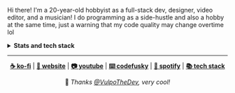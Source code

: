 <!-- Feel free to fork or copy my profile README, I don't mind! -->

Hi there! I'm a 20-year-old hobbyist as a full-stack dev, designer, video editor, and a musician! I do programming as a side-hustle and also a hobby at the same time, just a warning that my code quality may change overtime lol
<details>
<summary>
  <strong>Stats and tech stack</strong>
</summary>

<a href="https://github.com/anuraghazra/github-readme-stats">
<img width="410" src="https://github-readme-stats.vercel.app/api/top-langs/?username=skepfusky&layout=compact&theme=tokyonight&langs_count=10&hide_border=true&include_all_commits=true&card_width=320&hide=jupyter%20notebook,markdown,svg">
  </a>

## ⚒️ Languages and technologies

![](https://skillicons.dev/icons?i=nodejs,js,ts,py,go,lua,tailwind,sass,vue,react,svelte,astro,flask,fastapi,graphql,docker,figma,ps,pr,ae&perline=8)

### 🧠 Currently learning/Wanting to learn

![](https://skillicons.dev/icons?i=supabase,rust,redis,postgres,cassandra,processing)

### ⌨️ Code editors

![](https://skillicons.dev/icons?i=vscode,neovim,vim)

</details>

----

<div align="center">

<strong><a href="https://ko-fi.com/skepfusky">☕ ko-fi</a></strong> | 
<strong><a href="https://skepfusky.xyz">🦊 website</a></strong> |
<strong><a href="https://www.youtube.com/skepfusky97">📷 youtube</a></strong> |
<strong><a href="https://www.youtube.com/channel/UCyATIf6yANiY5mewNjAfKvw">⌨️ codefusky</a></strong> |
<strong><a href="https://open.spotify.com/artist/3fouosCOFa1ykd6j9DZkWl">🎵 spotify</a></strong> |
<strong><a href="https://stackshare.io/skepfusky/skepfusky-personal-stack">📚 tech stack</a></strong>
<br/>

💜 <i>Thanks [@VulpoTheDev](https://github.com/VulpoTheDev), very cool!</i>

</div>
